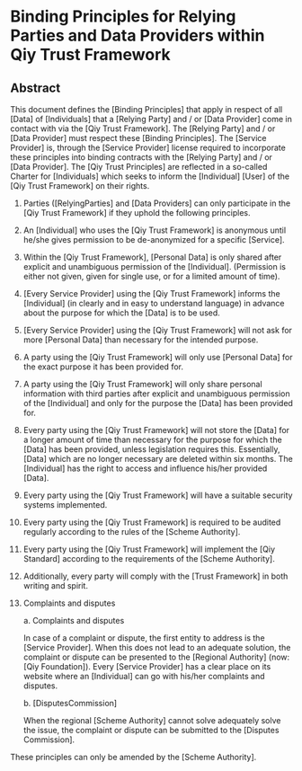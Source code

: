 # Binding Principles for Relying Parties and Data Providers within Qiy Trust Framework 


## Abstract

This document defines the [Binding Principles] that apply in respect of all [Data] of [Individuals] that a [Relying Party] and / or [Data Provider] come in contact with via the [Qiy Trust Framework]. The [Relying Party] and / or [Data Provider] must respect these [Binding Principles]. The [Service Provider] is, through the [Service Provider] license required to incorporate these principles into binding contracts with the [Relying Party] and / or [Data Provider]. The [Qiy Trust Principles] are reflected in a so-called Charter for [Individuals] which seeks to inform the [Individual] [User] of the [Qiy Trust Framework] on their rights.


1. Parties ([RelyingParties] and [Data Providers] can only participate in the [Qiy Trust Framework] if they uphold the following principles.

2. An [Individual] who uses the [Qiy Trust Framework] is anonymous until he/she gives permission to be de-anonymized for a specific [Service]. 

3. Within the [Qiy Trust Framework], [Personal Data] is only shared after explicit and unambiguous permission of the [Individual]. (Permission is either not given, given for single use, or for a limited amount of time).

4. [Every Service Provider] using the [Qiy Trust Framework] informs the [Individual] (in clearly and in easy to understand language) in advance about the purpose for which the [Data] is to be used.

5. [Every Service Provider] using the [Qiy Trust Framework] will not ask for more [Personal Data] than necessary for the intended purpose.
	
6. A party using the [Qiy Trust Framework] will only use [Personal Data] for the exact purpose it has been provided for.

7. A party using the [Qiy Trust Framework] will only share personal information with third parties after explicit and unambiguous permission of the [Individual] and only for the purpose the [Data] has been provided for. 

8. Every party using the [Qiy Trust Framework] will not store the [Data] for a longer amount of time than necessary for the purpose for which the [Data] has been provided, unless legislation requires this. Essentially, [Data] which are no longer necessary are deleted within six months. The [Individual] has the right to access and influence his/her provided [Data].

9. Every party using the [Qiy Trust Framework] will have a suitable security systems implemented. 

10. Every party using the [Qiy Trust Framework] is required to be audited regularly according to the rules of the [Scheme Authority].

11. Every party using the [Qiy Trust Framework] will implement the [Qiy Standard] according to the requirements of the [Scheme Authority].

12. Additionally, every party will comply with the [Trust Framework] in both writing and spirit. 

13. Complaints and disputes

    a.	Complaints and disputes
    
    In case of a complaint or dispute, the first entity to address is the [Service Provider]. When this does not lead to an adequate solution, the complaint or dispute can be presented to the [Regional Authority] (now: [Qiy Foundation]). Every [Service Provider] has a clear place on its website where an [Individual] can go with his/her complaints and disputes. 

    b.	[DisputesCommission]

    When the regional [Scheme Authority] cannot solve adequately solve the issue, the complaint or dispute can be submitted to the [Disputes Commission].

These principles can only be amended by the [Scheme Authority]. 

